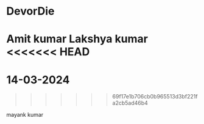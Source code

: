 # DevorDie
Amit kumar
Lakshya kumar
<<<<<<< HEAD
=======

14-03-2024
=======
>>>>>>> 69f17e1b706cb0b965513d3bf221fa2cb5ad46b4
<!-- This is lakhsya kumar -->
mayank kumar